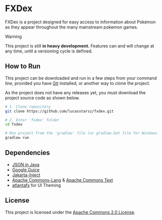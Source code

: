 # FXDex

FXDex is a project designed for easy access to information about Pokémon as they appear throughout the many mainstream pokemon games.

> [!WARNING]  
> This project is still **in heavy development.** Features can and will change at any time, until a versioning cycle is defined.

## How to Run

This project can be downloaded and run in a few steps from your command line, provided you have [Git](https://git-scm.com/downloads) installed, or another way to clone the project.

As the project does not have any releases yet, you must download the project source code as shown below.

```bash
# 1. Clone repository
git clone https://github.com/lucasstarsz/fxdex.git

# 2. Enter 'fxdex' folder
cd fxdex

# Run project from the 'gradlew' file (or gradlew.bat file for Windows users)
gradlew run
```

## Dependencies

- [JSON in Java](https://github.com/stleary/JSON-java)
- [Google Guice](https://github.com/google/guice)
- [Jakarta-Inject](https://github.com/jakartaee/inject)
- [Apache Commons-Lang](https://github.com/apache/commons-lang) & [Apache Commons Text](https://github.com/apache/commons-text)
- [atlantafx](https://github.com/mkpaz/atlantafx) for UI Theming

## License

This project is licensed under the [Apache Commons 2.0 License](LICENSE.md).
